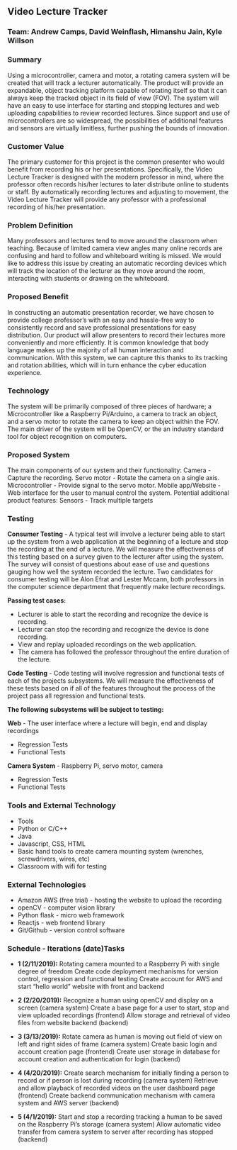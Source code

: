 ## Video Lecture Tracker                  
### Team: Andrew Camps, David Weinflash, Himanshu Jain, Kyle Willson

### Summary
Using a microcontroller, camera and motor, a rotating camera system will be created that will track a lecturer automatically. The product will provide an expandable, object tracking platform capable of rotating itself so that it can always keep the tracked object in its field of view (FOV). The system will have an easy to use interface for starting and stopping lectures and web uploading capabilities to review recorded lectures. Since support and use of microcontrollers are so widespread, the possibilities of additional features and sensors are virtually limitless, further pushing the bounds of innovation.

### Customer Value
The primary customer for this project is the common presenter who would benefit from recording his or her presentations. Specifically, the Video Lecture Tracker is designed with the modern professor in mind, where the professor often records his/her lectures to later distribute online to students or staff. By automatically recording lectures and adjusting to movement, the Video Lecture Tracker will provide any professor with a professional recording of his/her presentation.

### Problem Definition
Many professors and lectures tend to move around the classroom when teaching. Because of limited camera view angles many online records are confusing and hard to follow and whiteboard writing is missed. We would like to address this issue by creating an automatic recording devices which will track the location of the lecturer as they move around the room, interacting with students or drawing on the whiteboard.
 
### Proposed Benefit
In constructing an automatic presentation recorder, we have chosen to provide college professor’s with an easy and hassle-free way to consistently record and save professional presentations for easy distribution. Our product will allow presenters to record their lectures more conveniently and more efficiently.
It is common knowledge that body language makes up the majority of all human interaction and communication.  With this system, we can capture this thanks to its tracking and rotation abilities, which will in turn enhance the cyber education experience.

### Technology
The system will be primarily composed of three pieces of hardware; a Microcontroller like a Raspberry Pi/Arduino, a camera to track an object, and a servo motor to rotate the camera to keep an object within the FOV.  The main driver of the system will be OpenCV, or the an industry standard tool for object recognition on computers.

### Proposed System
The main components of our system and their functionality:
Camera - Capture the recording.
Servo motor - Rotate the camera on a single axis.
Microcontroller - Provide signal to the servo motor.
Mobile app/Website - Web interface for the user to manual control the system.
Potential additional product features:
Sensors - Track multiple targets

### Testing
**Consumer Testing** - A typical test will involve a lecturer being able to start up the system from a web application at the beginning of a lecture and stop the recording at the end of a lecture. We will measure the effectiveness of this testing based on a survey given to the lecturer after using the system. The survey will consist of questions about ease of use and questions gauging how well the system recorded the lecture. Two candidates for consumer testing will be Alon Efrat and Lester Mccann, both professors in the computer science department that frequently make lecture recordings.

**Passing test cases:**
* Lecturer is able to start the recording and recognize the device is recording.
* Lecturer can stop the recording and recognize the device is done recording.
* View and replay uploaded recordings on the web application.
* The camera has followed the professor throughout the entire duration of the lecture.

**Code Testing** - Code testing will involve regression and functional tests of each of the projects subsystems. We will measure the effectiveness of these tests based on if all of the features throughout the process of the project pass all regression and functional tests. 

**The following subsystems will be subject to testing:**

**Web** - The user interface where a lecture will begin, end and display recordings
* Regression Tests
* Functional Tests

**Camera System** - Raspberry Pi, servo motor, camera
* Regression Tests
* Functional Tests

### Tools and External Technology
* Tools
* Python or C/C++
* Java
* Javascript, CSS, HTML
* Basic hand tools to create camera mounting system (wrenches, screwdrivers, wires, etc)
* Classroom with wifi for testing

### External Technologies
* Amazon AWS (free trial) - hosting the website to upload the recording
* openCV - computer vision library
* Python flask - micro web framework
* Reactjs - web frontend library
* Git/Github - version control software

### Schedule - Iterations (date)Tasks
* **1 (2/11/2019):**
Rotating camera mounted to a Raspberry Pi with single degree of freedom
Create code deployment mechanisms for version control, regression and functional testing
Create account for AWS and start “hello world” website with front and backend

* **2 (2/20/2019):**
Recognize a human using openCV and display on a screen (camera system)
Create a base page for a user to start, stop and view uploaded recordings (frontend)
Allow storage and retrieval of video files from website backend (backend)

* **3 (3/13/2019):**
Rotate camera as human is moving out field of view on left and right sides of frame (camera system)
Create basic login and account creation page (frontend)
Create user storage in database for account creation and authentication for login (backend)

* **4 (4/20/2019):**
Create search mechanism for initially finding a person to record or if person is lost during recording (camera system)
Retrieve and allow playback of recorded videos on the user dashboard page (frontend)
Create backend communication mechanism with camera system and AWS server (backend)

* **5 (4/1/2019):**
Start and stop a recording tracking a human to be saved on the Raspberry Pi’s storage (camera system)
Allow automatic video transfer from camera system to server after recording has stopped (backend)
